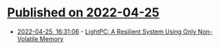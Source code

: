 # [Published on 2022-04-25](index.md)

* [2022-04-25, 16:31:06](https://news.ycombinator.com/item?id=31157181) - [LightPC: A Resilient System Using Only Non-Volatile Memory](https://news.kaist.ac.kr/newsen/html/news/?mode=V&mng_no=20111&skey=&sval=&list_s_date=&list_e_date=&GotoPage=1)
